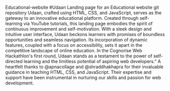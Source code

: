 Educational-website #Udaan
Landing page for an Educational website git repository
Udaan, crafted using HTML, CSS, and JavaScript, serves as the gateway to an innovative educational platform. Created through self-learning via YouTube tutorials, this landing page embodies the spirit of continuous improvement and self-motivation. With a sleek design and intuitive user interface, Udaan beckons learners with promises of boundless opportunities and seamless navigation. Its incorporation of dynamic features, coupled with a focus on accessibility, sets it apart in the competitive landscape of online education. In the Cognorise Web Hackathlon's first round, Udaan stands as a testament to the power of self-directed learning and the limitless potential of aspiring web developers."
A heartfelt thanks to @apnacollage and @shraddhakhapra for their invaluable guidance in teaching HTML, CSS, and JavaScript. Their expertise and support have been instrumental in nurturing our skills and passion for web development.
